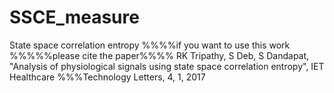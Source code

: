 # SSCE_measure
State space correlation entropy
%%%%if you want to use this work %%%%%please cite the paper%%%%
RK Tripathy, S Deb, S Dandapat, "Analysis of physiological signals using state space correlation entropy", IET Healthcare %%%Technology Letters, 4, 1, 2017
